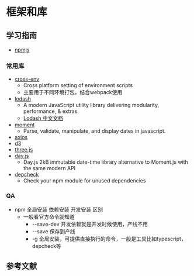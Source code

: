 # 框架和库

## 学习指南

* [npmjs](https://www.npmjs.com)

### 常用库

* [cross-env](https://github.com/kentcdodds/cross-env)
  * Cross platform setting of environment scripts
  * 主要用于不同环境打包，结合webpack使用
* [lodash](https://github.com/lodash/lodash)
  * A modern JavaScript utility library delivering modularity, performance, & extras.
  * [Lodash 中文文档](https://www.lodashjs.com)
* [moment](https://github.com/moment/moment)
  * Parse, validate, manipulate, and display dates in javascript.
* [axios](https://github.com/axios/axios)
* [d3](https://github.com/d3/d3)
* [three.js](https://github.com/mrdoob/three.js)
* [day.js](https://github.com/iamkun/dayjs)
  * Day.js 2kB immutable date-time library alternative to Moment.js with the same modern API
* [depcheck](https://github.com/depcheck/depcheck)
  * Check your npm module for unused dependencies

### QA

* npm 全局安装 依赖安装 开发安装 区别
  * 一般看官方命令就知道
    * --save-dev 开发依赖就是开发时候使用，产线不用
    * --save 保存到产线
    * -g 全局安装，可提供直接执行的命令，一般是工具比如typescript，depcheck等

## 参考文献

